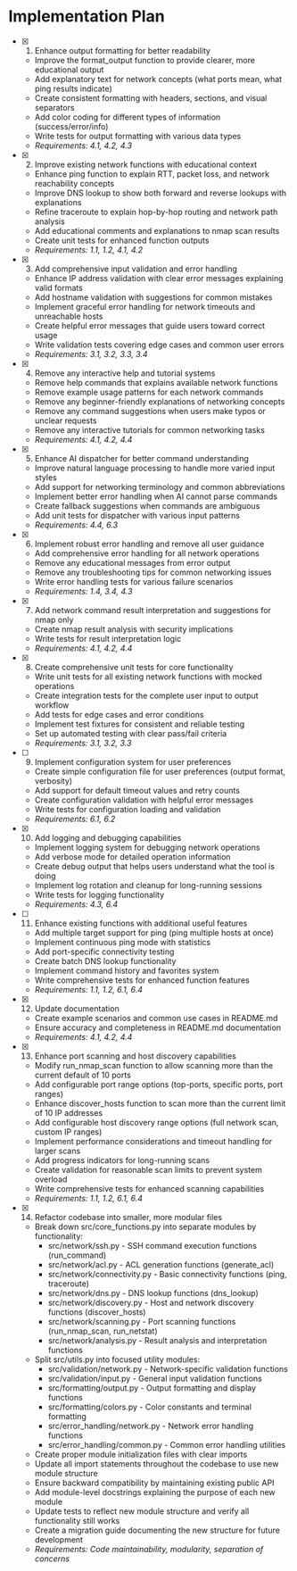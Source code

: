 # Implementation Plan

- [x] 1. Enhance output formatting for better readability
  - Improve the format_output function to provide clearer, more educational output
  - Add explanatory text for network concepts (what ports mean, what ping results indicate)
  - Create consistent formatting with headers, sections, and visual separators
  - Add color coding for different types of information (success/error/info)
  - Write tests for output formatting with various data types
  - _Requirements: 4.1, 4.2, 4.3_

- [x] 2. Improve existing network functions with educational context
  - Enhance ping function to explain RTT, packet loss, and network reachability concepts
  - Improve DNS lookup to show both forward and reverse lookups with explanations
  - Refine traceroute to explain hop-by-hop routing and network path analysis
  - Add educational comments and explanations to nmap scan results
  - Create unit tests for enhanced function outputs
  - _Requirements: 1.1, 1.2, 4.1, 4.2_

- [x] 3. Add comprehensive input validation and error handling
  - Enhance IP address validation with clear error messages explaining valid formats
  - Add hostname validation with suggestions for common mistakes
  - Implement graceful error handling for network timeouts and unreachable hosts
  - Create helpful error messages that guide users toward correct usage
  - Write validation tests covering edge cases and common user errors
  - _Requirements: 3.1, 3.2, 3.3, 3.4_

- [x] 4. Remove any interactive help and tutorial systems
  - Remove help commands that explains available network functions
  - Remove example usage patterns for each network commands
  - Remove any beginner-friendly explanations of networking concepts
  - Remove any command suggestions when users make typos or unclear requests
  - Remove any interactive tutorials for common networking tasks
  - _Requirements: 4.1, 4.2, 4.4_

- [x] 5. Enhance AI dispatcher for better command understanding
  - Improve natural language processing to handle more varied input styles
  - Add support for networking terminology and common abbreviations
  - Implement better error handling when AI cannot parse commands
  - Create fallback suggestions when commands are ambiguous
  - Add unit tests for dispatcher with various input patterns
  - _Requirements: 4.4, 6.3_

- [x] 6. Implement robust error handling and remove all user guidance
  - Add comprehensive error handling for all network operations
  - Remove any educational messages from error output
  - Remove any troubleshooting tips for common networking issues
  - Write error handling tests for various failure scenarios
  - _Requirements: 1.4, 3.4, 4.3_

- [x] 7. Add network command result interpretation and suggestions for nmap only
  - Create nmap result analysis with security implications
  - Write tests for result interpretation logic
  - _Requirements: 4.1, 4.2, 4.4_

- [x] 8. Create comprehensive unit tests for core functionality
  - Write unit tests for all existing network functions with mocked operations
  - Create integration tests for the complete user input to output workflow
  - Add tests for edge cases and error conditions
  - Implement test fixtures for consistent and reliable testing
  - Set up automated testing with clear pass/fail criteria
  - _Requirements: 3.1, 3.2, 3.3_

- [ ] 9. Implement configuration system for user preferences
  - Create simple configuration file for user preferences (output format, verbosity)
  - Add support for default timeout values and retry counts
  - Create configuration validation with helpful error messages
  - Write tests for configuration loading and validation
  - _Requirements: 6.1, 6.2_

- [x] 10. Add logging and debugging capabilities
  - Implement logging system for debugging network operations
  - Add verbose mode for detailed operation information
  - Create debug output that helps users understand what the tool is doing
  - Implement log rotation and cleanup for long-running sessions
  - Write tests for logging functionality
  - _Requirements: 4.3, 6.4_

- [ ] 11. Enhance existing functions with additional useful features
  - Add multiple target support for ping (ping multiple hosts at once)
  - Implement continuous ping mode with statistics
  - Add port-specific connectivity testing
  - Create batch DNS lookup functionality
  - Implement command history and favorites system
  - Write comprehensive tests for enhanced function features
  - _Requirements: 1.1, 1.2, 6.1, 6.4_

- [x] 12. Update documentation





  - Create example scenarios and common use cases in README.md
  - Ensure accuracy and completeness in README.md documentation
  - _Requirements: 4.1, 4.2, 4.4_

- [x] 13. Enhance port scanning and host discovery capabilities
  - Modify run_nmap_scan function to allow scanning more than the current default of 10 ports
  - Add configurable port range options (top-ports, specific ports, port ranges)
  - Enhance discover_hosts function to scan more than the current limit of 10 IP addresses
  - Add configurable host discovery range options (full network scan, custom IP ranges)
  - Implement performance considerations and timeout handling for larger scans
  - Add progress indicators for long-running scans
  - Create validation for reasonable scan limits to prevent system overload
  - Write comprehensive tests for enhanced scanning capabilities
  - _Requirements: 1.1, 1.2, 6.1, 6.4_

- [x] 14. Refactor codebase into smaller, more modular files
  - Break down src/core_functions.py into separate modules by functionality:
    - src/network/ssh.py - SSH command execution functions (run_command)
    - src/network/acl.py - ACL generation functions (generate_acl)
    - src/network/connectivity.py - Basic connectivity functions (ping, traceroute)
    - src/network/dns.py - DNS lookup functions (dns_lookup)
    - src/network/discovery.py - Host and network discovery functions (discover_hosts)
    - src/network/scanning.py - Port scanning functions (run_nmap_scan, run_netstat)
    - src/network/analysis.py - Result analysis and interpretation functions
  - Split src/utils.py into focused utility modules:
    - src/validation/network.py - Network-specific validation functions
    - src/validation/input.py - General input validation functions
    - src/formatting/output.py - Output formatting and display functions
    - src/formatting/colors.py - Color constants and terminal formatting
    - src/error_handling/network.py - Network error handling functions
    - src/error_handling/common.py - Common error handling utilities
  - Create proper module initialization files with clear imports
  - Update all import statements throughout the codebase to use new module structure
  - Ensure backward compatibility by maintaining existing public API
  - Add module-level docstrings explaining the purpose of each new module
  - Update tests to reflect new module structure and verify all functionality still works
  - Create a migration guide documenting the new structure for future development
  - _Requirements: Code maintainability, modularity, separation of concerns_